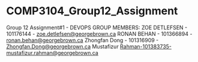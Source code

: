 # COMP3104_Group12_Assignment
Group 12 Assignment#1 - DEVOPS
GROUP MEMBERS:
ZOE DETLEFSEN - 101176144 - zoe.detlefsen@georgebrown.ca
RONAN BEHAN - 101366894 - ronan.behan@georgebrown.ca
Zhongfan Dong - 101316909 - Zhongfan.Dong@georgebrown.ca
Mustafizur Rahman-101383735-mustafizur.rahman@georgebrown.ca
